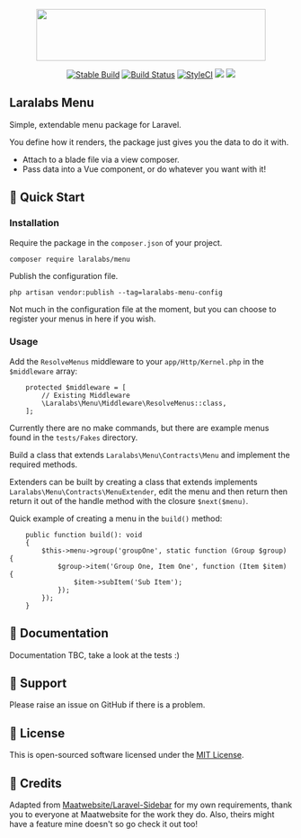 <p align="center">
    <img src="https://assets.laralabs.uk/packages/menu/menu_logo.png" height="92px" width="408px" />
</p>
<p align="center">
<a href="https://packagist.org/packages/laralabs/menu"><img src="https://poser.pugx.org/laralabs/menu/version" alt="Stable Build" /></a>
<a href="https://travis-ci.org/Laralabs/menu"><img src="https://travis-ci.org/Laralabs/menu.svg?branch=master" alt="Build Status"></a>
<a href="https://styleci.io/repos/222321899"><img src="https://styleci.io/repos/222321899/shield?branch=master" alt="StyleCI"></a>
<a href="https://codeclimate.com/github/Laralabs/menu/maintainability"><img src="https://api.codeclimate.com/v1/badges/9199f640a72bc35c1b10/maintainability" /></a>
<a href="https://codeclimate.com/github/Laralabs/menu/test_coverage"><img src="https://api.codeclimate.com/v1/badges/9199f640a72bc35c1b10/test_coverage" /></a>
</p>

## Laralabs Menu

Simple, extendable menu package for Laravel. 

You define how it renders, the package just gives you the data to do it with.
* Attach to a blade file via a view composer.
* Pass data into a Vue component, or do whatever you want with it!

## :rocket: Quick Start

### Installation
Require the package in the `composer.json` of your project.
```
composer require laralabs/menu
```
Publish the configuration file.
```
php artisan vendor:publish --tag=laralabs-menu-config
```

Not much in the configuration file at the moment, but you can choose to register your menus in here if you wish.

### Usage

Add the `ResolveMenus` middleware to your `app/Http/Kernel.php` in the `$middleware` array:
```
    protected $middleware = [
        // Existing Middleware
        \Laralabs\Menu\Middleware\ResolveMenus::class,
    ];
```

Currently there are no make commands, but there are example menus found in the `tests/Fakes` directory.

Build a class that extends `Laralabs\Menu\Contracts\Menu` and implement the required methods.

Extenders can be built by creating a class that extends implements `Laralabs\Menu\Contracts\MenuExtender`, edit the menu and then return then return it out of the handle method with the closure `$next($menu)`.

Quick example of creating a menu in the `build()` method:
```
    public function build(): void
    {
        $this->menu->group('groupOne', static function (Group $group) {
            $group->item('Group One, Item One', function (Item $item) {
                $item->subItem('Sub Item');
            });
        });
    }
```

## :orange_book: Documentation
Documentation TBC, take a look at the tests :)

## :speech_balloon: Support
Please raise an issue on GitHub if there is a problem.

## :key: License
This is open-sourced software licensed under the [MIT License](http://opensource.org/licenses/MIT).

## :pray: Credits
Adapted from [Maatwebsite/Laravel-Sidebar](https://github.com/Maatwebsite/Laravel-Sidebar) for my own requirements, thank you to everyone at Maatwebsite for the work they do. Also, theirs might have a feature mine doesn't so go check it out too!
